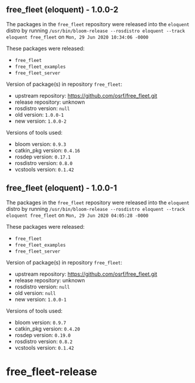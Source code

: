 ## free_fleet (eloquent) - 1.0.0-2

The packages in the `free_fleet` repository were released into the `eloquent` distro by running `/usr/bin/bloom-release --rosdistro eloquent --track eloquent free_fleet` on `Mon, 29 Jun 2020 10:34:06 -0000`

These packages were released:
- `free_fleet`
- `free_fleet_examples`
- `free_fleet_server`

Version of package(s) in repository `free_fleet`:

- upstream repository: https://github.com/osrf/free_fleet.git
- release repository: unknown
- rosdistro version: `null`
- old version: `1.0.0-1`
- new version: `1.0.0-2`

Versions of tools used:

- bloom version: `0.9.3`
- catkin_pkg version: `0.4.16`
- rosdep version: `0.17.1`
- rosdistro version: `0.8.0`
- vcstools version: `0.1.42`


## free_fleet (eloquent) - 1.0.0-1

The packages in the `free_fleet` repository were released into the `eloquent` distro by running `/usr/bin/bloom-release --rosdistro eloquent --track eloquent free_fleet` on `Mon, 29 Jun 2020 04:05:28 -0000`

These packages were released:
- `free_fleet`
- `free_fleet_examples`
- `free_fleet_server`

Version of package(s) in repository `free_fleet`:

- upstream repository: https://github.com/osrf/free_fleet.git
- release repository: unknown
- rosdistro version: `null`
- old version: `null`
- new version: `1.0.0-1`

Versions of tools used:

- bloom version: `0.9.7`
- catkin_pkg version: `0.4.20`
- rosdep version: `0.19.0`
- rosdistro version: `0.8.2`
- vcstools version: `0.1.42`


# free_fleet-release